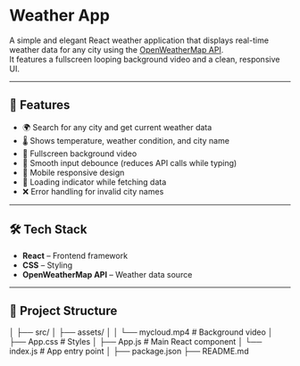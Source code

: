 # Weather App 

A simple and elegant React weather application that displays real-time weather data for any city using the [OpenWeatherMap API](https://openweathermap.org/).  
It features a fullscreen looping background video and a clean, responsive UI.

---

## 🚀 Features
- 🌍 Search for any city and get current weather data
- 🌡️ Shows temperature, weather condition, and city name
- 🎥 Fullscreen background video
- 💨 Smooth input debounce (reduces API calls while typing)
- 📱 Mobile responsive design
- 🔄 Loading indicator while fetching data
- ❌ Error handling for invalid city names

---

## 🛠️ Tech Stack
- **React** – Frontend framework
- **CSS** – Styling
- **OpenWeatherMap API** – Weather data source

---

## 📂 Project Structure
│
├── src/
│ ├── assets/
│ │  └── mycloud.mp4 # Background video
│ ├── App.css # Styles
│ ├── App.js # Main React component
│ └── index.js # App entry point
│
├── package.json
├── README.md
